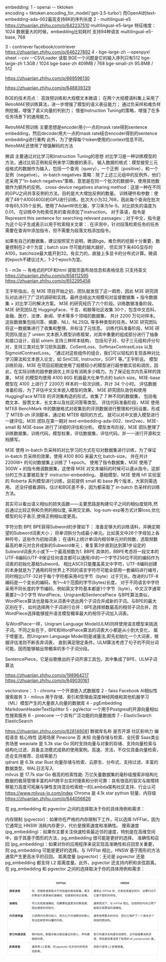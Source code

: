 embedding:
1 - openai -- tiktoken  
encoding = tiktoken.encoding_for_model('gpt-3.5-turbo')
而OpenAI的text-embedding-ada-002最高支持8K的序列长度
2 - multilingual-e5 
https://zhuanlan.zhihu.com/p/642237510
multilingual-e5-large
特征维度：1024
数据量大的时候，embedding比较耗时
支持94种语言
multilingual-e5-base, 768

3 - contriever facebook/contriever
https://zhuanlan.zhihu.com/p/646227892
4 - bge-large-zh --openpyxl sheet --csv --CSVLoader 读取
BGE一个问题是它的输入序列只有512
bge-large-zh	1.3GB	/	1024
bge-base-zh	409MB	/	768	
bge-small-zh	95.8MB	/	512

https://zhuanlan.zhihu.com/p/669596130

https://zhuanlan.zhihu.com/p/648839329

BGE的技术亮点：
高效预训练和大规模文本微调；
在两个大规模语料集上采用了RetroMAE预训练算法，进一步增强了模型的语义表征能力；
通过负采样和难负样例挖掘，增强了语义向量的判别力；
借鉴Instruction Tuning的策略，增强了在多任务场景下的通用能力。

RetroMAE预训练
主要思想是encoder用小一点的mask rate得到sentence embedding，然后decoder用大一点的mask rate结合encoder得到的sentence embedding进行重构
此外，为了使得每个token使用的context信息不同，RetroMAE还使用了增强解码的方法

微调
主要通过对比学习和Instruction Tuning的思想
对比学习是一种训练模型的方法，通过比较正例和反例来学习数据的表示。
输入数据的格式：模型接受三元组格式的数据作为输入，包括一个查询（query），一个正例（positive），和一个反例（negative）。
in-batch negatives 策略：除了上述三元组中的反例外，他们还采用了“in-batch negatives”策略，意思是在同一个批次的数据中，使用其他数据作为额外的反例。
cross-device negatives sharing method：这是一种在不同的GPU之间共享反例的方法，目的是大大增加反例的数量。
训练硬件和参数：使用了48个A100(40G)的GPU进行训练。批次大小为32,768，因此每个查询在批次中有65,535个反例。使用了AdamW优化器，学习率为1e-5。对比损失的温度为0.01。
在训练中为检索任务的查询添加了instruction。 对于英语，指令是Represent this sentence for searching relevant passages: ;
对于中文，指令是为这个句子生成表示以用于检索相关文章：. 在评测中，针对段落检索任务的任务需要在查询中添加指令，但不需要为段落文档添加指令。

如果有自己的数据集，建议按照官方说明，微调bge。难负例的挖掘十分重要，数量控制在2-8个为宜；batch size 尽可能的越大越好，
但实测下来40G显存的A100，batchsize最大能开到32。有实力的，直接上多显卡的分布式计算。微调的epoch不建议过大，1-2个epoch为宜。


5 - m3e -- 有格式的PDF和html 提取页面布局信息和表格信息 只支持英文
https://zhuanlan.zhihu.com/p/658112595
https://zhuanlan.zhihu.com/p/652295456

王宇昕指出，在 M3E 项目开始之初，团队就发现了这一趋势，因此 M3E 研究团队对此进行了广泛的调研和实践，最终总结出大规模句对监督数据集 + 指令数据集 + 对比学习的解决方案。
M3E 的研究经历了六个阶段。训练数据准备阶段，M3E 研究团队在 HuggingFace、千言、和鲸等社区收集 30个，包含中文百科、金融、医疗、法律、新闻、学术等多个领域的数据集，
共计 2200 万句对样本。这些数据集包括问答、摘要、NLI、NL2SQL 等多种类型的任务。M3E 研究团队将这一数据集进行了收集和整理，并标注了元信息。
训练代码准备阶段，M3E 研究团队提出了 uniem 文本嵌入模型训练框架，对其中重要的组成部分进行了抽象和接口设计，目前 uniem 支持三种样本结构，
包括句子对、句子三元组和评分句对，支持三类对比学习损失函数、CoSentLoss、SoftmaxContrastLoss 以及 SigmoidContrastLoss。
“通过对这些组件的组合，我们可以轻松的复现各种对比学习算法和文本嵌入论文，如 SimCSE, Instructor，SGPT 等。”王宇昕说。
模型训练阶段，M3E 在项目前期就使用了规模较小的模型进行超参数实验和调优，因此，在实际训练的超参数调优上并没有消耗多少精力。为了保证批次内负采样的效果，
M3E 的模型均使用 A100 80G 机器最大化单节点的 batch size。M3E-base 模型在 A100 上进行了 2200万 样本的一轮次训练，共计 34 个小时。
评估数据准备阶段，为了评估中文文本嵌入模型的效果， M3E 研究团队效仿和使用 HuggingFace MTEB 的评测集构造的形式，收集了 7 种不同的数据集，
包括电商文本、股票文本、长文本以及社区问答等类型。
评估代码准备阶段，M3E 使用 MTEB BenchMark 中的数据格式对收集到的评测数据进行整理和代码设置，形成了 MTEB-zh 评测脚本，通过和 MTEB 相同的方式，
就可以对中文嵌入模型进行一键评估。M3E 团队在第一期对 text-embedding-ada-002、text2vec、M3E-small 和 M3E-base 进行了详细的评估和分析。
模型发布阶段，M3E 团队整理了训练数据集，训练代码，模型权重，评估数据集，评估代码，并一一进行开源和文档撰写。

M3E 使用 in-batch 负采样的对比学习的方式在句对数据集进行训练，为了保证 in-batch 负采样的效果，使用 A100 80G 来最大化 batch-size，
并在共计 2200W+ 的句对数据集上训练了 1 epoch。
使用了指令数据集，M3E 使用了 300W + 的指令微调数据集，这使得 M3E 对文本编码的时候可以遵从指令，这部分的工作主要被启发于 instructor-embedding。
基础模型，M3E 使用 hfl 实验室的 Roberta 系列模型进行训练，目前提供 small 和 base 两个版本，大家则需选用。
还没仔细看源码，估计和BGE差不多，因为都采取了 in-batch 负采样的训练方法。

其实可以看出语义相似的损失函数——主要思路是构建句子之间的相似度矩阵,然后通过比较正例和负例的相似度,
采用交叉熵、log-sum-exp等方式计算loss,优化模型的句子表示,使得正例相似度更高。

字符分割
BPE
BPE获得Subword的步骤如下：
准备足够大的训练语料，并确定期望的Subword词表大小；
将单词拆分为成最小单元。比如英文中26个字母加上各种符号，这些作为初始词表；
在语料上统计单词内相邻单元对的频数，选取频数最高的单元对合并成新的Subword单元；
重复第3步直到达到第1步设定的Subword词表大小或下一个最高频数为1.
BBPE
具体的，BBPE考虑将一段文本的UTF-8编码(UTF-8保证任何语言都可以通用)中的一个字节256位不同的编码作为词表的初始化基础Subword。
相比ASCII只能覆盖英文中字符，UTF-8编码创建的本身就是为了通用的将世界上不同的语言字符尽可能全部用一套编码进行编号，
同时相比UTF-32对于每个字符都采用4位字节（byte）过于冗长。改进的UTF-8编码是一个变长的编码，有1～4个范围的字节(bytes)长度。
对于不同语言中字符采用不同长度的字节编码，例如英文字符基本都是1个字节（byte），中文汉字通常需要2～3个字节
WordPiece、Unigram和SentencePiece
与BPE算法类似，WordPiece算法也是每次从词表中选出两个子词合并成新的子词。与BPE的最大区别在于，
如何选择两个子词进行合并：BPE选择频数最高的相邻子词合并，而WordPiece选择能够提升语言模型概率最大的相邻子词加入词表。

与WordPiece一样，Unigram Language Model(ULM)同样使用语言模型来挑选子词。不同之处在于，BPE和WordPiece算法的词表大小都是从小到大变化，
属于增量法。而Unigram Language Model则是减量法,即先初始化一个大词表，根据评估准则不断丢弃词表，
直到满足限定条件。ULM算法考虑了句子的不同分词可能，因而能够输出带概率的多个子词分段。

SentencePiece，它是谷歌推出的子词开源工具包，其中集成了BPE、ULM子词算法

https://zhuanlan.zhihu.com/p/198964217
https://zhuanlan.zhihu.com/p/649030161


vectorstore：
1 - chroma  一个开源嵌入式数据库
2 - faiss  Facebook AI相似性搜索服务
3 - milvus  用于存储、索引和管理由深度神经网络和其他机器学习（ML）模型产生的大量嵌入向量的数据库
4 - pgEmbedding  MarkdownHeaderTextSplitter
5 - pgVector  一个用于Postgres的开源向量相似性搜索服务
6 - pinecone  一个具有广泛功能的向量数据库
7 - ElasticSearch	ElasticSearch

https://zhuanlan.zhihu.com/p/628148081
数据库名称	是否开源	社区影响力	编程语言	核心特性	适用场景
Pinecone	否		未知	向量存储与检索、全托管	Saas类业务场景
weaviate	是	5.3k star	Go	同时支持向量与对象的存储、支持向量检索与结构化过滤、具备主流模式成熟的使用案例。高速、灵活，不仅仅具备向量检索，还会支持推荐、总结等能力	
qdrant	是	6.3k star	Rust	向量存储与检索、云原生、分布式、支持过滤、丰富的数据类型、WAL日志写入	
milvus	是	17.7k star	Go	极高的检索性能: 万亿矢量数据集的毫秒级搜索非结构化数据的极简管理丰富的API跨平台实时搜索和分析可靠：具有很高的容灾与故障转移能力高度可拓展与弹性支持混合检索统一的Lambda架构社区支持、行业认可
https://www.milvus-io.com/index
Chroma	是	4.1k star	python	轻量、内存级
https://zhuanlan.zhihu.com/p/644056626

在 pg_embedding 和 pgvector 之间的选择取决于你的具体用例和需求：

内存限制 (pgvector)：如果你在严格的内存限制下工作，可以选择 IVFFlat，因为它通常比 HNSW 消耗内存更少，代价是搜索速度和准确性。
搜索速度 (pg_embedding)：如果你主要关注快速检索最近邻的速度，特别是在高维空间中，由于其基于图形的方法，pg_embedding 很可能是更好的选择。
准确性和召回 (pg_embedding)：如果对你的应用程序来说实现高准确性和召回至关重要，则 pg_embedding 可能是更好的选择。与 IVFFlat 相比，HNSW 基于图形的方法通常产生更高水平的召回。
距离度量 (pgvector)：无论是 pgvector 还是 pg_embedding 都支持 L2 距离度量。此外，pgvector 还支持内积和余弦距离。
在 pg_embedding 和 pgvector 之间的选择取决于你的具体用例和需求：

![img.png](img.png)


